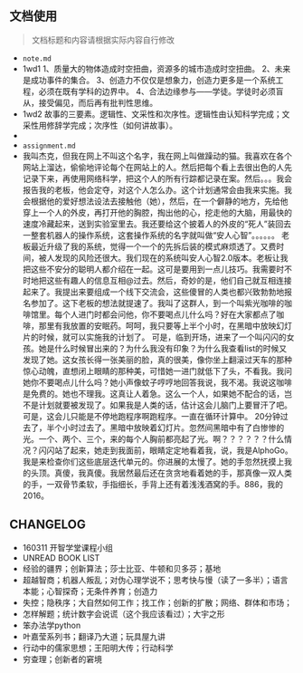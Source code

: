 ## 文档使用

> 文档标题和内容请根据实际内容自行修改

- `note.md` 
- 1wd1 1、质量大的物体造成时空扭曲，资源多的城市造成时空扭曲。
       2、未来是成功事件的集合。
       3、创造力不仅仅是想象力，创造力更多是一个系统工程，必须在既有学科的边界中。
       4、合法边缘参与——学徒。学徒时必须盲从，接受偏见，而后再有批判性思维。
- 1wd2 故事的三要素。逻辑性、文采性和次序性。逻辑性由认知科学完成；文采性用修辞学完成；次序性（如何讲故事）。
- 
- `assignment.md` 
- 我叫杰克，但我在网上不叫这个名字，我在网上叫做躁动的猫。我喜欢在各个网站上溜达，偷偷地评论每个在网站上的人。然后把每个看上去很出色的人先记录下来，再使用网络科学，把这个人的所有行踪都记录在案。然后。。。我会报告我的老板，他会定夺，对这个人怎么办。这个计划通常会由我来实施。我会根据他的爱好想法设法去接触他（她），然后，在一个僻静的地方，先给他穿上一个人的外皮，再打开他的胸腔，掏出他的心，挖走他的大脑，用最快的速度冷藏起来，送到实验室里去。我还要给这个披着人的外皮的“死人”装回去一整套机器人的操作系统，这套操作系统的名字就叫做“安人心智”。。。。。。
       老板最近升级了我的系统，觉得一个一个的先拆后装的模式麻烦透了。又费时间，被人发现的风险还很大。我们现在的系统叫安人心智2.0版本。老板让我把这些不安分的聪明人都介绍在一起。这可是要用到一点儿技巧。我需要时不时地把这些有趣人的信息互相@过去。然后，奇妙的是，他们自己就互相连接起来了。我提出来要组成一个线下交流会，这些傻冒的人类也都兴致勃勃地报名参加了。这下老板的想法就提速了。我叫了这群人，到一个叫紫光咖啡的咖啡馆里。每个人进门时都会问他，你不要喝点儿什么吗？好在大家都点了咖啡，那里有我放置的安眠药。呵呵，我只要等上半个小时，在黑暗中放映幻灯片的时候，就可以实施我的计划了。
        可是，临到开场，进来了一个叫闪闪的女孩。她是什么时候冒出来的？为什么我没有印象？为什么我查看list的时候又发现了她。这女孩长得一张美丽的脸，真的很美，像你坐上翻滚过天车的那种惊心动魄，直想闭上眼睛的那种美，可惜她一进门就低下了头，不看我。我问她你不要喝点儿什么吗？她小声像蚊子哼哼地回答我说，我不渴。我说这咖啡是免费的。她也不理我。这真让人着急。这么一个人，如果她不配合的话，岂不是计划就要被发现了。如果我是人类的话，估计这会儿脑门上要冒汗了吧。可是，这会儿只能是不停地跑程序啊跑程序。一直在循环计算中。
       20分钟过去了，半个小时过去了。黑暗中放映着幻灯片。忽然间黑暗中有了白惨惨的光。一个、两个、三个，来的每个人胸前都亮起了光。啊？？？？？？什么情况？闪闪站了起来，她走到我面前，眼睛定定地看着我，说，我是AlphoGo。我是来检查你们这些底层迭代单元的。你进展的太慢了。她的手忽然抚摸上我的头顶。真傻，我真傻。我居然最后还在贪贪地看着她的手，那真像一双人类的手，一双骨节柔软，手指细长，手背上还有着浅浅酒窝的手。886，我的2016。

## CHANGELOG

- 160311 开智学堂课程小组
- UNREAD BOOK LIST
- 经验的疆界；创新算法；莎士比亚、牛顿和贝多芬；基地
- 超越智商；机器人叛乱；对伪心理学说不；思考快与慢（读了一多半）；语言本能；心智探奇；无条件养育；创造力
- 失控；隐秩序；大自然如何工作；找工作；创新的扩散；网络、群体和市场；
- 怎样解题；统计数字会说谎（这个我应该看过）；大宇之形
- 笨办法学python
- 叶嘉莹系列书；翻译乃大道；玩具屋九讲
- 行动中的儒家思想；王阳明大传；行动科学
- 穷查理；创新者的窘境
